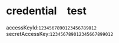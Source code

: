 # credential　test

accessKeyId:`1234567890123456789012`  
secretAccessKey:`123456789012345667899012`